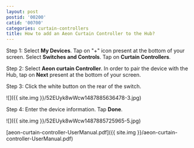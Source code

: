 ```yaml
---
layout: post
postid: '00200'
catid: '00700'
categories: curtain-controllers
title: How to add an Aeon Curtain Controller to the Hub?
---
```


Step 1: Select **My Devices**. Tap on "+" icon present at the bottom of your screen. Select **Switches and Controls**. Tap on **Curtain Controllers**.

Step 2: Select **Aeon curtain Controller**. In order to pair the device with the Hub, tap on **Next** present at the bottom of your screen.

Step 3: Click the white button on the rear of the switch.

![]({{ site.img }}/52EUyk8wWcw1487885636478-3.jpg)

Step 4: Enter the device information. Tap **Done**.

![]({{ site.img }}/52EUyk8wWcw1487885725965-5.jpg)

[aeon-curtain-controller-UserManual.pdf]({{ site.img }}/aeon-curtain-controller-UserManual.pdf)